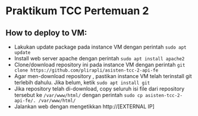# Praktikum TCC Pertemuan 2

## How to deploy to VM:

- Lakukan update package pada instance VM dengan perintah `sudo apt update`
- Install web server apache dengan perintah `sudo apt install apache2`
- Clone/download repository ini pada instance VM dengan perintah `git clone https://github.com/plirapli/asisten-tcc-2-api-fe`
- Agar men-download repository , pastikan instance VM telah terinstall git terlebih dahulu. Jika belum, ketik `sudo apt install git`
- Jika repository telah di-download, copy seluruh isi file dari repository tersebut ke `/var/www/html/` dengan perintah `sudo cp asisten-tcc-2-api-fe/. /var/www/html/`
- Jalankan web dengan mengetikkan http://[EXTERNAL IP]
